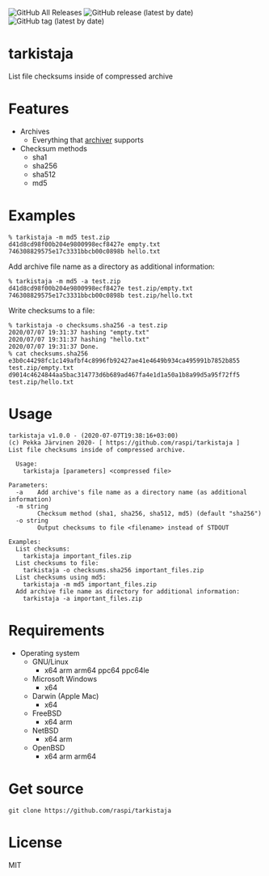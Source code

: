 ![GitHub All Releases](https://img.shields.io/github/downloads/raspi/tarkistaja/total?style=for-the-badge)
![GitHub release (latest by date)](https://img.shields.io/github/v/release/raspi/tarkistaja?style=for-the-badge)
![GitHub tag (latest by date)](https://img.shields.io/github/v/tag/raspi/tarkistaja?style=for-the-badge)

# tarkistaja
List file checksums inside of compressed archive

# Features
* Archives
  * Everything that [archiver](https://github.com/mholt/archiver) supports
* Checksum methods
  * sha1
  * sha256
  * sha512
  * md5

# Examples

    % tarkistaja -m md5 test.zip 
    d41d8cd98f00b204e9800998ecf8427e empty.txt
    746308829575e17c3331bbcb00c0898b hello.txt

Add archive file name as a directory as additional information:

    % tarkistaja -m md5 -a test.zip
    d41d8cd98f00b204e9800998ecf8427e test.zip/empty.txt
    746308829575e17c3331bbcb00c0898b test.zip/hello.txt

Write checksums to a file:

    % tarkistaja -o checksums.sha256 -a test.zip
    2020/07/07 19:31:37 hashing "empty.txt"
    2020/07/07 19:31:37 hashing "hello.txt"
    2020/07/07 19:31:37 Done.
    % cat checksums.sha256
    e3b0c44298fc1c149afbf4c8996fb92427ae41e4649b934ca495991b7852b855 test.zip/empty.txt
    d9014c4624844aa5bac314773d6b689ad467fa4e1d1a50a1b8a99d5a95f72ff5 test.zip/hello.txt
    
    
# Usage
```
tarkistaja v1.0.0 - (2020-07-07T19:38:16+03:00)
(c) Pekka Järvinen 2020- [ https://github.com/raspi/tarkistaja ]
List file checksums inside of compressed archive.

  Usage:
    tarkistaja [parameters] <compressed file>

Parameters:
  -a    Add archive's file name as a directory name (as additional information)
  -m string
        Checksum method (sha1, sha256, sha512, md5) (default "sha256")
  -o string
        Output checksums to file <filename> instead of STDOUT

Examples:
  List checksums:
    tarkistaja important_files.zip
  List checksums to file:
    tarkistaja -o checksums.sha256 important_files.zip
  List checksums using md5:
    tarkistaja -m md5 important_files.zip
  Add archive file name as directory for additional information:
    tarkistaja -a important_files.zip
```

# Requirements
* Operating system
  * GNU/Linux 
    * x64 arm arm64 ppc64 ppc64le
  * Microsoft Windows
    * x64
  * Darwin (Apple Mac)
    * x64
  * FreeBSD
    * x64 arm
  * NetBSD
    * x64 arm
  * OpenBSD
    * x64 arm arm64

# Get source

    git clone https://github.com/raspi/tarkistaja
    
# License

MIT
    